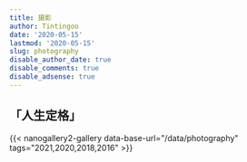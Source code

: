 ```yaml
---
title: 摄影
author: Tintingoo
date: '2020-05-15'
lastmod: '2020-05-15'
slug: photography
disable_author_date: true
disable_comments: true
disable_adsense: true
---
```


## 「人生定格」
{{< nanogallery2-gallery data-base-url="/data/photography" tags="2021,2020,2018,2016" >}}
